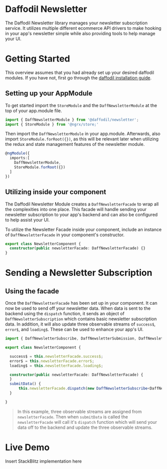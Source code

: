 # Daffodil Newsletter

The Daffodil Newsletter library manages your newsletter subscription service. It utilizes multiple different ecommerce API drivers to make hooking in your app's newsletter simple while also providing tools to help manage your UI. 

# Getting Started
This overview assumes that you had already set up your desired daffodil modules. If you have not, first go through the [daffodil installation guide](https://github.com/graycoreio/daffodil/blob/develop/docs/INSTALLATION.md).

## Setting up your AppModule

To get started import the `StoreModule` and the `DaffNewsletterModule` at the top of your app.module file.
```typescript
import { DaffNewsletterModule } from '@daffodil/newsletter';
import { StoreModule } from '@ngrx/store;'
```
Then import the `DaffNewsletterModule` in your app.module. Afterwards, also import `StoreModule.forRoot({})`, as this will be relevant later when utilizing the redux and state management features of the newsletter module.

```typescript
@ngModule({
  imports:[
    DaffNewsletterModule,
    StoreModule.forRoot({})
  ]
})

```

## Utilizing inside your component

The Daffodil Newsletter Module creates a `DaffNewsletterFacade` to wrap all the complexities into one place. This facade will handle sending your newsletter subscription to your app's backend and can also be configured to help assist your UI.

To utilize the Newsletter Facade inside your component, include an instance of `DaffNewsletterFacade` in your component's constructor.

```typescript
export class NewsletterComponent {
  constructor(public newsletterFacade: DaffNewsletterFacade) {}
}
```


# Sending a Newsletter Subscription

<!--## Choosing what data to send-->

## Using the facade
Once the `DaffNewsletterFacade` has been set up in your component. It can now be used to send off your newsletter data. When data is sent to the backend using the `dispatch` function, it sends an object of `DaffNewsletterSubscription` which contains basic newsletter subscription data. In addition, it will also update three observable streams of  `success$`, `error$`, and `loading$`. These can be used to enhance your app's UI.

```typescript
import { DaffNewsletterSubscribe, DaffNewsletterSubmission, DaffNewsletterFacade } from '@daffodil/newsletter';

export class NewsletterComponent {

  success$ = this.newsletterFacade.success$;
  error$ = this.newsletterFacade.error$;
  loading$ = this.newsletterFacade.loading$;

  constructor(public newsletterFacade: DaffNewsletterFacade) {
  }
  submitData() {
      this.newsletterFacade.dispatch(new DaffNewsletterSubscribe<DaffNewsletterSubmission>(this.email.value));
  }

}
```
>In this example, three observable streams are assigned from `newsletterFacade`. Then when `submitData` is called the `newsletterFacade` will call it's `dispatch` function which will send your data off to the backend and update the three observable streams.

# Live Demo
Insert StackBlitz implementation here
